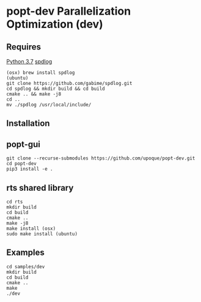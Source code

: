 # popt-dev Parallelization Optimization (dev)

## Requires

[Python 3.7](https://www.python.org/downloads/release/python-376/)
[spdlog](https://github.com/gabime/spdlog)

```shell
(osx) brew install spdlog
(ubuntu)
git clone https://github.com/gabime/spdlog.git
cd spdlog && mkdir build && cd build
cmake .. && make -j8
cd ..
mv ./spdlog /usr/local/include/
```

## Installation

## popt-gui

```shell
git clone --recurse-submodules https://github.com/upoque/popt-dev.git
cd popt-dev
pip3 install -e .
```

## rts shared library

```shell
cd rts
mkdir build
cd build
cmake ..
make -j8
make install (osx)
sudo make install (ubuntu)
```

## Examples

```shell
cd samples/dev
mkdir build
cd build
cmake ..
make
./dev
```
